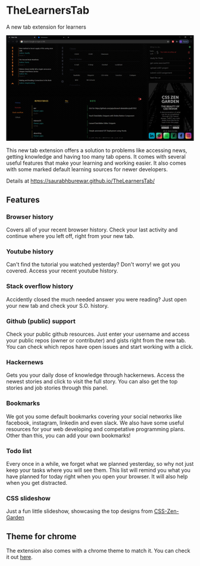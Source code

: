 # TheLearnersTab

A new tab extension for learners

![Screenshot of extension](https://github.com/saurabhburewar/TheLearnersTab/blob/main/docs/img/Screenshot.png)

This new tab extension offers a solution to problems like accessing news, getting knowledge and having too many tab opens. It comes with several useful features that make your learning and working easier. It also comes with some marked default learning sources for newer developers.

Details at https://saurabhburewar.github.io/TheLearnersTab/

## Features

### Browser history
Covers all of your recent browser history. Check your last activity and continue where you left off, right from your new tab.

### Youtube history
Can't find the tutorial you watched yesterday? Don't worry! we got you covered. Access your recent youtube history.

### Stack overflow history
Accidently closed the much needed answer you were reading? Just open your new tab and check your S.O. history.

### Github (public) support
Check your public github resources. Just enter your username and access your public repos (owner or contributer) and gists right from the new tab. You can check which repos have open issues and start working with a click.

### Hackernews
Gets you your daily dose of knowledge through hackernews. Access the newest stories and click to visit the full story. You can also get the top stories and job stories through this panel.

### Bookmarks
We got you some default bookmarks covering your social networks like facebook, instagram, linkedin and even slack. We also have some useful resources for your web developing and competative programming plans.
Other than this, you can add your own bookmarks!

### Todo list
Every once in a while, we forget what we planned yesterday, so why not just keep your tasks where you will see them. This list will remind you what you have planned for today right when you open your browser. 
It will also help when you get distracted.

### CSS slideshow
Just a fun little slideshow, showcasing the top designs from [CSS-Zen-Garden](http://www.csszengarden.com/)

## Theme for chrome
The extension also comes with a chrome theme to match it. You can check it out [here](https://github.com/saurabhburewar/ChromeThemes).

